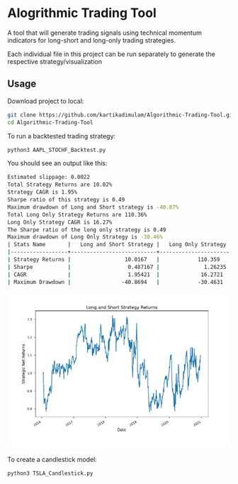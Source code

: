 # Alogrithmic Trading Tool

A tool that will generate trading signals using technical momentum indicators for long-short and long-only trading strategies. 

Each individual file in this project can be run separately to generate the respective strategy/visualization

## Usage
Download project to local:
```bash
git clone https://github.com/kartikadimulam/Algorithmic-Trading-Tool.git
cd Algorithmic-Trading-Tool
```
To run a backtested trading strategy:

```bash
python3 AAPL_STOCHF_Backtest.py
```

You should see an output like this: 

```bash
Estimated slippage: 0.0022
Total Strategy Returns are 10.02%
Strategy CAGR is 1.95%
Sharpe ratio of this strategy is 0.49
Maximum drawdown of Long and Short strategy is -40.87%
Total Long Only Strategy Returns are 110.36%
Long Only Strategy CAGR is 16.27%
The Sharpe ratio of the long only strategy is 0.49
Maximum drawdown of Long Only Strategy is -30.46%
| Stats Name       |   Long and Short Strategy |   Long Only Strategy |
|------------------+---------------------------+----------------------|
| Strategy Returns |                 10.0167   |            110.359   |
| Sharpe           |                  0.487167 |              1.26235 |
| CAGR             |                  1.95421  |             16.2721  |
| Maximum Drawdown |                -40.8694   |            -30.4631  |

```
![Long-Short Visualization](Long-Short.png)

To create a candlestick model:

```bash
python3 TSLA_Candlestick.py
```















